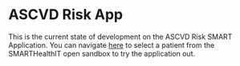 # ASCVD Risk App #

This is the current state of development on the ASCVD Risk SMART Application.
You can navigate [here](engineering.cerner.com/ascvd-risk-calculator/landing.html)
to select a patient from the SMARTHealthIT open sandbox to try the application
out.
